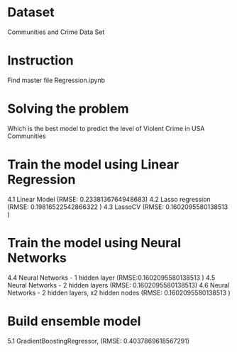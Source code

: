 # Dataset
Communities and Crime Data Set

# Instruction
Find master file Regression.ipynb

# Solving the problem
Which is the best model to predict the level of Violent Crime in USA Communities

# Train the model using Linear Regression
4.1 Linear Model (RMSE: 0.2338136764948683)
4.2 Lasso regression (RMSE: 0.19816522542866322 )
4.3 LassoCV (RMSE: 0.1602095580138513 )

# Train the model using Neural Networks
4.4 Neural Networks - 1 hidden layer (RMSE:0.1602095580138513 )
4.5 Neural Networks - 2 hidden layers (RMSE: 0.1602095580138513)
4.6 Neural Networks - 2 hidden layers, x2 hidden nodes (RMSE: 0.1602095580138513 )

# Build ensemble model
5.1 GradientBoostingRegressor, (RMSE: 0.4037869618567291)
